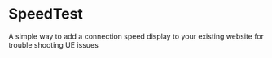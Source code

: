 # SpeedTest
A simple way to add a connection speed display to your existing website for trouble shooting UE issues
